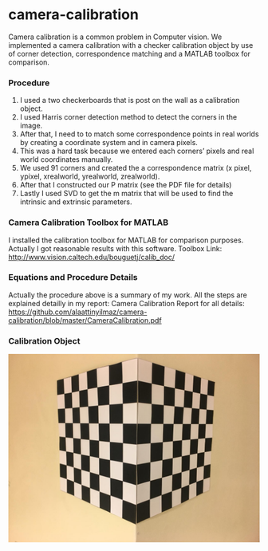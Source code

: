 # camera-calibration
Camera calibration is a common problem in Computer vision. We implemented a camera calibration with a checker calibration object by use of corner detection, correspondence matching and a MATLAB toolbox for comparison.

### Procedure
1. I used a two checkerboards that is post on the wall as a calibration object. 
2. I used Harris corner detection method to detect the corners in the image. 
3. After that, I need to to match some correspondence points in real worlds by creating a coordinate system and in camera pixels.
4. This was a hard task because we entered each corners’ pixels and real world coordinates manually.
5. We used 91 corners and created the a correspondence matrix (x pixel, ypixel, xrealworld, yrealworld, zrealworld).
6. After that I constructed our P matrix (see the PDF file for details)
7. Lastly I used SVD to get the m matrix that will be used to find the intrinsic and extrinsic parameters.

### Camera Calibration Toolbox for MATLAB 

I installed the calibration toolbox for MATLAB for comparison purposes. Actually I got reasonable results with this software.
Toolbox Link: http://www.vision.caltech.edu/bouguetj/calib_doc/

### Equations and Procedure Details

Actually the procedure above is a summary of my work. All the steps are explained detailly in my report:
Camera Calibration Report for all details: https://github.com/alaattinyilmaz/camera-calibration/blob/master/CameraCalibration.pdf

### Calibration Object
![Calibration Object](https://raw.githubusercontent.com/alaattinyilmaz/camera-calibration/master/calobject.jpg?raw=true)
